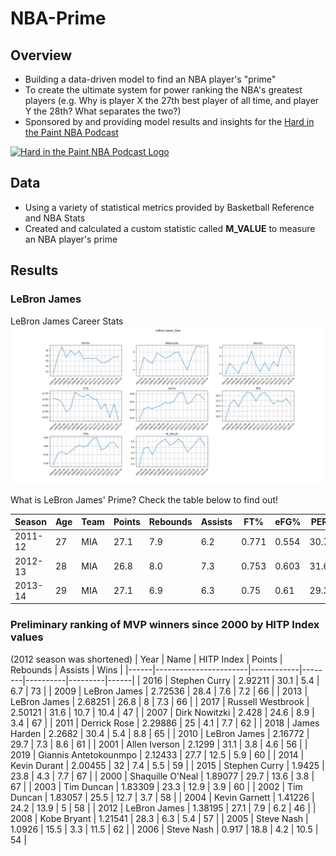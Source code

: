 # NBA-Prime
## Overview
* Building a data-driven model to find an NBA player's "prime"
* To create the ultimate system for power ranking the NBA's greatest players (e.g. Why is player X the 27th best player of all time, and player Y the 28th? What separates the two?)
* Sponsored by and providing model results and insights for the [Hard in the Paint NBA Podcast](https://soundcloud.com/engineers-play "Hard in the Paint NBA Podcast")
<a href="https://soundcloud.com/engineers-play">
  <img src="https://i1.sndcdn.com/avatars-000446326572-ycrzp2-t500x500.jpg" alt="Hard in the Paint NBA Podcast Logo" width="300"/>
</a>

## Data
* Using a variety of statistical metrics provided by Basketball Reference and NBA Stats
* Created and calculated a custom statistic called **M_VALUE** to measure an NBA player's prime

## Results
### LeBron James
LeBron James Career Stats
![LBJ Raw Stats](https://github.com/mikepatel/NBA-Prime/blob/master/Results/LeBron%20James/LeBron%20James_Plots_Raw.png)


What is LeBron James' Prime? Check the table below to find out!

|Season |Age|Team|Points|Rebounds|Assists|FT%  |eFG% |PER |TS%  |M_VALUE|
|-------|---|----|------|--------|-------|-----|-----|----|-----|-------|
|2011-12|27 |MIA |27.1  |7.9     |6.2    |0.771|0.554|30.7|0.605|0.4707 |
|2012-13|28 |MIA |26.8  |8.0     |7.3    |0.753|0.603|31.6|0.64 |0.5467 |
|2013-14|29 |MIA |27.1  |6.9     |6.3    |0.75 |0.61 |29.3|0.649|0.4727 |


### Preliminary ranking of MVP winners since 2000 by HITP Index values
(2012 season was shortened)
| Year | Name                  | HITP Index | Points | Rebounds | Assists | Wins | 
|------|-----------------------|------------|--------|----------|---------|------| 
| 2016 | Stephen Curry         | 2.92211    | 30.1   | 5.4      | 6.7     | 73   | 
| 2009 | LeBron James          | 2.72536    | 28.4   | 7.6      | 7.2     | 66   | 
| 2013 | LeBron James          | 2.68251    | 26.8   | 8        | 7.3     | 66   | 
| 2017 | Russell Westbrook     | 2.50121    | 31.6   | 10.7     | 10.4    | 47   | 
| 2007 | Dirk Nowitzki         | 2.428      | 24.6   | 8.9      | 3.4     | 67   | 
| 2011 | Derrick Rose          | 2.29886    | 25     | 4.1      | 7.7     | 62   | 
| 2018 | James Harden          | 2.2682     | 30.4   | 5.4      | 8.8     | 65   | 
| 2010 | LeBron James          | 2.16772    | 29.7   | 7.3      | 8.6     | 61   | 
| 2001 | Allen Iverson         | 2.1299     | 31.1   | 3.8      | 4.6     | 56   | 
| 2019 | Giannis Antetokounmpo | 2.12433    | 27.7   | 12.5     | 5.9     | 60   | 
| 2014 | Kevin Durant          | 2.00455    | 32     | 7.4      | 5.5     | 59   | 
| 2015 | Stephen Curry         | 1.9425     | 23.8   | 4.3      | 7.7     | 67   | 
| 2000 | Shaquille O'Neal      | 1.89077    | 29.7   | 13.6     | 3.8     | 67   | 
| 2003 | Tim Duncan            | 1.83309    | 23.3   | 12.9     | 3.9     | 60   | 
| 2002 | Tim Duncan            | 1.83057    | 25.5   | 12.7     | 3.7     | 58   | 
| 2004 | Kevin Garnett         | 1.41226    | 24.2   | 13.9     | 5       | 58   | 
| 2012 | LeBron James          | 1.38195    | 27.1   | 7.9      | 6.2     | 46   | 
| 2008 | Kobe Bryant           | 1.21541    | 28.3   | 6.3      | 5.4     | 57   | 
| 2005 | Steve Nash            | 1.0926     | 15.5   | 3.3      | 11.5    | 62   | 
| 2006 | Steve Nash            | 0.917      | 18.8   | 4.2      | 10.5    | 54   | 


